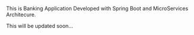 This is Banking Application Developed with Spring Boot and MicroServices Architecure.

This will be updated soon...
